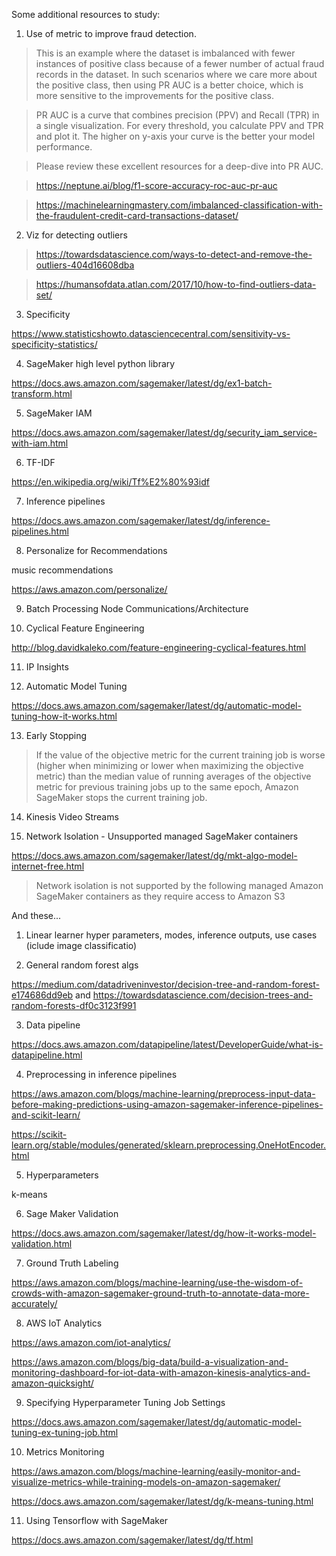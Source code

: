 Some additional resources to study:

1. Use of metric to improve fraud detection.

> This is an example where the dataset is imbalanced with fewer instances of positive class because of a fewer number of actual fraud records in the dataset. In such scenarios where we care more about the positive class, then using PR AUC is a better choice, which is more sensitive to the improvements for the positive class.

> PR AUC is a curve that combines precision (PPV) and Recall (TPR) in a single visualization. For every threshold, you calculate PPV and TPR and plot it. The higher on y-axis your curve is the better your model performance.

> Please review these excellent resources for a deep-dive into PR AUC.

> https://neptune.ai/blog/f1-score-accuracy-roc-auc-pr-auc

> https://machinelearningmastery.com/imbalanced-classification-with-the-fraudulent-credit-card-transactions-dataset/

2. Viz for detecting outliers

> https://towardsdatascience.com/ways-to-detect-and-remove-the-outliers-404d16608dba

> https://humansofdata.atlan.com/2017/10/how-to-find-outliers-data-set/

3. Specificity

https://www.statisticshowto.datasciencecentral.com/sensitivity-vs-specificity-statistics/

4. SageMaker high level python library

https://docs.aws.amazon.com/sagemaker/latest/dg/ex1-batch-transform.html

5. SageMaker IAM

https://docs.aws.amazon.com/sagemaker/latest/dg/security_iam_service-with-iam.html

6. TF-IDF

https://en.wikipedia.org/wiki/Tf%E2%80%93idf

7. Inference pipelines

https://docs.aws.amazon.com/sagemaker/latest/dg/inference-pipelines.html

8. Personalize for Recommendations

music recommendations

https://aws.amazon.com/personalize/

9. Batch Processing Node Communications/Architecture

10. Cyclical Feature Engineering

http://blog.davidkaleko.com/feature-engineering-cyclical-features.html


11. IP Insights

12. Automatic Model Tuning

https://docs.aws.amazon.com/sagemaker/latest/dg/automatic-model-tuning-how-it-works.html

13. Early Stopping

> If the value of the objective metric for the current training job is worse (higher when minimizing or lower when maximizing the objective metric) than the median value of running averages of the objective metric for previous training jobs up to the same epoch, Amazon SageMaker stops the current training job.

14. Kinesis Video Streams

15. Network Isolation - Unsupported managed SageMaker containers

https://docs.aws.amazon.com/sagemaker/latest/dg/mkt-algo-model-internet-free.html

> Network isolation is not supported by the following managed Amazon SageMaker containers as they require access to Amazon S3

And these...

1. Linear learner hyper parameters, modes, inference outputs, use cases (iclude image classificatio)

2. General random forest algs

https://medium.com/datadriveninvestor/decision-tree-and-random-forest-e174686dd9eb and https://towardsdatascience.com/decision-trees-and-random-forests-df0c3123f991

3. Data pipeline

https://docs.aws.amazon.com/datapipeline/latest/DeveloperGuide/what-is-datapipeline.html

4. Preprocessing in inference pipelines

https://aws.amazon.com/blogs/machine-learning/preprocess-input-data-before-making-predictions-using-amazon-sagemaker-inference-pipelines-and-scikit-learn/

https://scikit-learn.org/stable/modules/generated/sklearn.preprocessing.OneHotEncoder.html

5. Hyperparameters

k-means

6. Sage Maker Validation

https://docs.aws.amazon.com/sagemaker/latest/dg/how-it-works-model-validation.html

7. Ground Truth Labeling

https://aws.amazon.com/blogs/machine-learning/use-the-wisdom-of-crowds-with-amazon-sagemaker-ground-truth-to-annotate-data-more-accurately/

8. AWS IoT Analytics

https://aws.amazon.com/iot-analytics/

https://aws.amazon.com/blogs/big-data/build-a-visualization-and-monitoring-dashboard-for-iot-data-with-amazon-kinesis-analytics-and-amazon-quicksight/

9. Specifying Hyperparameter Tuning Job Settings

https://docs.aws.amazon.com/sagemaker/latest/dg/automatic-model-tuning-ex-tuning-job.html

10. Metrics Monitoring

https://aws.amazon.com/blogs/machine-learning/easily-monitor-and-visualize-metrics-while-training-models-on-amazon-sagemaker/

https://docs.aws.amazon.com/sagemaker/latest/dg/k-means-tuning.html

11. Using Tensorflow with SageMaker

https://docs.aws.amazon.com/sagemaker/latest/dg/tf.html